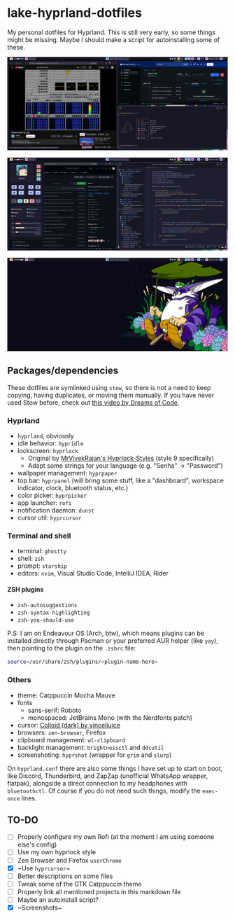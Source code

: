 # lake-hyprland-dotfiles

My personal dotfiles for Hyprland. This is still very early, so some things might be missing.
Maybe I should make a script for autoinstalling some of these.

<p align="center">

![Screenshot of Zen Browser, Ghostty, and Docker Desktop on a 2x2 layout](./screenshots/screen1.png)

![Screenshot of Zen Browser and Neovim, side-by-side](./screenshots/screen2.png)

![Screenshot of the desktop with the wallpaper, no apps visible](./screenshots/screen3.png)

</p>

## Packages/dependencies

These dotfiles are symlinked using `stow`, so there is not a need to keep copying, having duplicates, or moving them manually.
If you have never used Stow before, check out [this video by Dreams of Code](https://youtu.be/y6XCebnB9gs).

### Hyprland

- `hyprland`, obviously
- idle behavior: `hypridle`
- lockscreen: `hyprlock`
  - Original by [MrVivekRajan's Hyprlock-Styles](https://github.com/MrVivekRajan/Hyprlock-Styles) (style 9 specifically)
  - Adapt some strings for your language (e.g. "Senha" -> "Password")
- wallpaper management: `hyprpaper`
- top bar: `hyprpanel` (will bring some stuff, like a "dashboard", workspace indicator, clock, bluetooth status, etc.)
- color picker: `hyprpicker`
- app launcher: `rofi`
- notification daemon: `dunst`
- cursor util: `hyprcursor`

### Terminal and shell

- terminal: `ghostty`
- shell: `zsh`
- prompt: `starship`
- editors: `nvim`, Visual Studio Code, IntelliJ IDEA, Rider

#### ZSH plugins

- `zsh-autosuggestions`
- `zsh-syntax-highlighting`
- `zsh-you-should-use`

P.S: I am on Endeavour OS (Arch, btw), which means plugins can be installed directly through Pacman or
your preferred AUR helper (like `yay`), then pointing to the plugin on the `.zshrc` file:

```bash
source=/usr/share/zsh/plugins/<plugin-name-here>
```

### Others

- theme: Catppuccin Mocha Mauve
- fonts
  - sans-serif: Roboto
  - monospaced: JetBrains Mono (with the Nerdfonts patch)
- cursor: [Colloid (dark) by vinceliuice](https://github.com/vinceliuice/Colloid-icon-theme/tree/main/cursors)
- browsers: `zen-browser`, Firefox
- clipboard management: `wl-clipboard`
- backlight management: `brightnessctl` and `ddcutil`
- screenshoting: `hyprshot` (wrapper for `grim` and `slurp`)

On `hyprland.conf` there are also some things I have set up to start on boot, like Discord, Thunderbird, and ZapZap (unofficial WhatsApp wrapper, flatpak), alongside a direct connection to my headphones with `bluetoothctl`.
Of course if you do not need such things, modify the `exec-once` lines.

## TO-DO

- [ ] Properly configure my own Rofi (at the moment I am using someone else's config)
- [ ] Use my own hyprlock style
- [ ] Zen Browser and Firefox `userChrome`
- [x] ~Use `hyprcursor`~
- [ ] Better descriptions on some files
- [ ] Tweak some of the GTK Catppuccin theme
- [ ] Properly link all mentioned projects in this markdown file
- [ ] Maybe an autoinstall script?
- [x] ~Screenshots~
